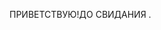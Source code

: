 ПРИВЕТСТВУЮ!ДО СВИДАНИЯ .

<!---
ImYudaa/ImYudaa is a ✨ special ✨ repository because its `README.md` (this file) appears on your GitHub profile.
You can click the Preview link to take a look at your changes.
--->
